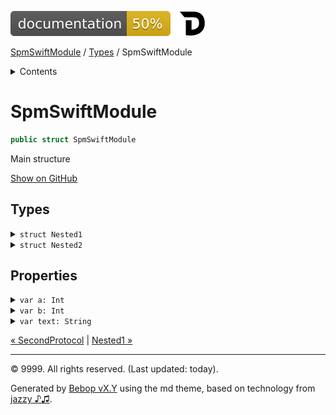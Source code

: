 <!--
Bebop simple MD theme
Copyright 2020 Bebop Authors
Licensed under MIT (https://github.com/johnfairh/Bebop/blob/master/LICENSE)
-->
![50%](../badge.svg)
[![Open in Dash](../img/dash.svg)](dash-feed://https%3A%2F%2Fwww%2Egoogle%2Ecom%2F)


[SpmSwiftModule](../index.md)
 / [Types](../types.md?swift) / SpmSwiftModule


<details>
<summary>Contents</summary>


[Types](../types.md?swift)

  * [ABaseClass](../types/abaseclass.md?swift)


  * [ADerivedClass](../types/aderivedclass.md?swift)


  * [AnEnum](../types/anenum.md?swift)


  * [FirstProtocol](../types/firstprotocol1.md?swift)


  * [GenericBase](../types/genericbase.md?swift)


  * [Nop](../types/nop.md?swift)


  * [PropertyWrapperClient](../types/propertywrapperclient.md?swift)


  * [SecondProtocol](../types/secondprotocol.md?swift)


  * SpmSwiftModule

    * [Nested1](../types/spmswiftmodule/nested1.md?swift)

    * [Nested2](#nested2)


  * [T](../types.md?swift#t1)



[Functions](../functions.md?swift)

  * [deprecatedFunction(callback:)](../functions.md?swift#deprecatedfunctioncallback)


  * [functionA(arg1:_:arg3:)](../functions.md?swift#functionaarg1_arg3)



[Operators](../operators.md?swift)

  * [+(T, T)](../operators.md?swift#t-t)



[Extensions](../extensions.md?swift)

  * [Collection](../extensions/collection.md?swift)


  * [String.Element](../extensions/stringelement.md?swift)





</details>

# SpmSwiftModule



``` swift
public struct SpmSwiftModule
```










Main structure











[Show on GitHub](https://www.bbc.co.uk//Sources/SpmSwiftModule/SpmSwiftModule.swift#L2-L21)



## Types









<details>
<summary><code>struct Nested1</code></summary>








Undocumented






#### Declaration

``` swift
public struct Nested1
```








[Show members](../types/spmswiftmodule/nested1.md?swift)

[Show on GitHub](https://www.bbc.co.uk//Sources/SpmSwiftModule/SpmSwiftModule.swift#L8-L14)
</details>









<details>
<summary><code>struct Nested2</code></summary>








Undocumented






#### Declaration

``` swift
public struct Nested2
```










[Show on GitHub](https://www.bbc.co.uk//Sources/SpmSwiftModule/SpmSwiftModule.swift#L16)
</details>



## Properties









<details>
<summary><code>var a: Int</code></summary>








A pair of Ints






#### Declaration

``` swift
var a: Int
```










[Show on GitHub](https://www.bbc.co.uk//Sources/SpmSwiftModule/SpmSwiftModule.swift#L19)
</details>









<details>
<summary><code>var b: Int</code></summary>








A pair of Ints






#### Declaration

``` swift
var b: Int
```










[Show on GitHub](https://www.bbc.co.uk//Sources/SpmSwiftModule/SpmSwiftModule.swift#L19)
</details>









<details>
<summary><code>var text: String</code></summary>








Undocumented






#### Declaration

``` swift
public var text: String
```










[Show on GitHub](https://www.bbc.co.uk//Sources/SpmSwiftModule/SpmSwiftModule.swift#L4)
</details>





[&laquo; SecondProtocol](../types/secondprotocol.md?swift) | [Nested1 &raquo;](../types/spmswiftmodule/nested1.md?swift)


-----
&copy; 9999. All rights reserved. (Last updated: today).


Generated by [Bebop vX.Y](https://github.com/johnfairh/Bebop)
using the md theme, based on technology from
[jazzy ♪♫](https://github.com/realm/jazzy).


